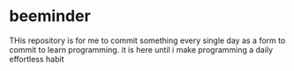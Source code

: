 # beeminder
THis repository is for me to commit something every single day as a form to commit to learn programming. it is here until i make programming a daily effortless habit
